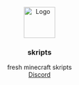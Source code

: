 <p align="center">
  <a href="https://discord.gg/6BFrQQuGUG">
    <img src="https://i.ibb.co/8YdrfcS/Skripts.png" alt="Logo" width=72 height=72>
  </a>

  <h3 align="center">skripts</h3>

  <p align="center">
    fresh minecraft skripts
    <br>
    <a href="https://discord.gg/6BFrQQuGUG">Discord</a>
  </p>
</p>
